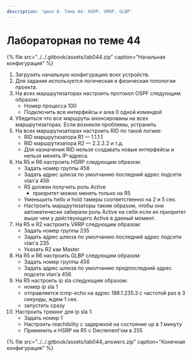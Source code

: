 ```yaml
---
description: 'Цикл 8. Тема 44: HSRP, VRRP, GLBP'
---
```


# Лабораторная по теме 44

{% file src="../../.gitbook/assets/lab044.zip" caption="Начальная конфигурация" %}

1. Загрузить начальную конфигурацию всех устройств.
2. Для задания используется логическая и физическая топологии проекта.
3. На всех маршрутизаторах настроить протокол OSPF следующим образом:
   * Номер процесса 100
   * Подключить все интерфейсы к area 0 одной командой
4. Убедиться что все маршруты анонсированы на всех маршрутизаторах. Если возникли проблемы, устранить
5. На всех маршрутизаторах настроить RID по такой логике:
   * RID маршрутизатора R1 — 1.1.1.1
   * RID маршрутизатора R2 — 2.2.2.2 и т.д.
   * Для назначения RID нельзя создавать новые интерфейсы и нельзя менять IP-адреса.
6. На R5 и R6 настроить HSRP следующим образом:
   * Задать номер группы 456
   * Задать адрес шлюза по умолчанию последний адрес подсети vlan’а 456
   * R5 должен получить роль Active
     * приоритет можно менять только на R5
   * Уменьшить hello и hold тамеры соответственно на 2 и 5 сек.
   * Настроить маршрутизаторы таким образом, чтобы они автоматически забирали роль Aсtive на себя если их приоритет выше чем у действующего Active в данный момент.
7. На R5 и R2 настроить VRRP следующим образом:
   * Задать номер группы 235
   * Задать адрес шлюза по умолчанию последний адрес подсети vlan’а 235
   * Указать R2 как Master
8. На R5 и R6 настроить GLBP следующим образом:
   * Задать номер группы 456
   * Задать адрес шлюза по умолчанию предпоследний адрес подсети vlan’а 456
9. На R5 настроить ip sla следующим образом:
   * номер ip sla 1
   * отправляется icmp-echo на адрес 188.1.235.3 с частотой раз в 3 секунды, ждем 1 сек.
   * запустить сразу
10. Настроить трекинг для ip sla 1:
    * Задать номер 1
    * Настроить reachibility c задержкой на состояние up в 1 минуту
    * Применить к HSRP на R5 с Decrement’ом в 255

{% file src="../../.gitbook/assets/lab044\_answers.zip" caption="Конечная конфигурация" %}

